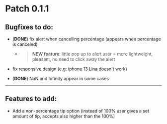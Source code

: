 # Patch 0.1.1

## Bugfixes to do:

- (__DONE__) fix alert when cancelling percentage (appears when percentage is canceled)
    - > __NEW feature__: little pop up to alert user = more lightweight, pleasant, no need to click away the alert

- fix responsive design (e.g: iphone 13 Lina doesn't work)

- (__DONE__) NaN and Infinity appear in some cases

- - -

## Features to add:

- Add a non-percentage tip option (instead of 100% user gives a set amount of tip, accepts also higher than the
  100%)
